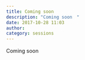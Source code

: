 ```yaml
---
title: Coming soon　
description: "Coming soon　"
date: 2017-10-28 11:03
author: 
category: sessions
---
```

Coming soon　